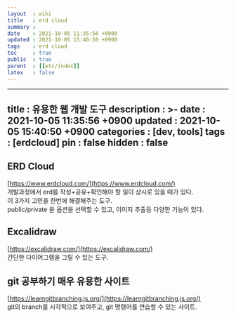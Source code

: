 ```yaml
---
layout  : wiki
title   : erd cloud
summary : 
date    : 2021-10-05 11:35:56 +0900
updated : 2021-10-05 15:40:50 +0900
tags    : erd cloud
toc     : true
public  : true
parent  : [[etc/index]]
latex   : false
---
```

---
title       : 유용한 웹 개발 도구
description : >-
date        : 2021-10-05 11:35:56 +0900
updated     : 2021-10-05 15:40:50 +0900
categories  : [dev, tools]
tags        : [erdcloud]
pin         : false
hidden      : false
---


## ERD Cloud 
[https://www.erdcloud.com/](https://www.erdcloud.com/) <br>
개발과정에서 erd를 작성+공유+확인해야 할 일이 상시로 있을 때가 있다. <br>
이 3가지 고민을 한번에 해결해주는 도구. <br>
public/private 을 옵션을 선택할 수 있고, 이미지 추출등 다양한 기능이 있다. <br>

## Excalidraw
[https://excalidraw.com/](https://excalidraw.com/) <br>
간단한 다이어그램을 그릴 수 있는 도구. <br>

## git 공부하기 매우 유용한 사이트
[https://learngitbranching.js.org/](https://learngitbranching.js.org/) <br>
git의 branch를 시각적으로 보여주고, git 명령어를 연습할 수 있는 사이트. <br> 
